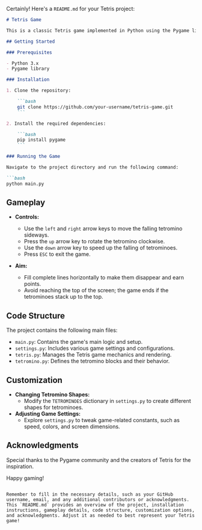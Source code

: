 Certainly! Here's a `README.md` for your Tetris project:

```markdown
# Tetris Game

This is a classic Tetris game implemented in Python using the Pygame library. The game offers a traditional Tetris experience with falling tetrominoes that you can control to complete lines and score points.

## Getting Started

### Prerequisites

- Python 3.x
- Pygame library

### Installation

1. Clone the repository:

    ```bash
    git clone https://github.com/your-username/tetris-game.git
    ```

2. Install the required dependencies:

    ```bash
    pip install pygame
    ```

### Running the Game

Navigate to the project directory and run the following command:

```bash
python main.py
```

## Gameplay

- **Controls:**
  - Use the `left` and `right` arrow keys to move the falling tetromino sideways.
  - Press the `up` arrow key to rotate the tetromino clockwise.
  - Use the `down` arrow key to speed up the falling of tetrominoes.
  - Press `ESC` to exit the game.

- **Aim:**
  - Fill complete lines horizontally to make them disappear and earn points.
  - Avoid reaching the top of the screen; the game ends if the tetrominoes stack up to the top.

## Code Structure

The project contains the following main files:

- `main.py`: Contains the game's main logic and setup.
- `settings.py`: Includes various game settings and configurations.
- `tetris.py`: Manages the Tetris game mechanics and rendering.
- `tetromino.py`: Defines the tetromino blocks and their behavior.

## Customization

- **Changing Tetromino Shapes:**
  - Modify the `TETROMINOES` dictionary in `settings.py` to create different shapes for tetrominoes.
- **Adjusting Game Settings:**
  - Explore `settings.py` to tweak game-related constants, such as speed, colors, and screen dimensions.

## Acknowledgments

Special thanks to the Pygame community and the creators of Tetris for the inspiration.

Happy gaming!
```

Remember to fill in the necessary details, such as your GitHub username, email, and any additional contributors or acknowledgments. This `README.md` provides an overview of the project, installation instructions, gameplay details, code structure, customization options, and acknowledgments. Adjust it as needed to best represent your Tetris game!
